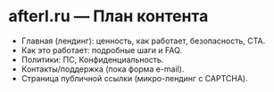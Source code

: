 # afterl.ru — План контента

- Главная (лендинг): ценность, как работает, безопасность, CTA.
- Как это работает: подробные шаги и FAQ.
- Политики: ПС, Конфиденциальность.
- Контакты/поддержка (пока форма e-mail).
- Страница публичной ссылки (микро-лендинг с CAPTCHA).
